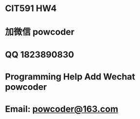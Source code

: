 # CIT591 HW4
# 加微信 powcoder

# QQ 1823890830

# Programming Help Add Wechat powcoder

# Email: powcoder@163.com

